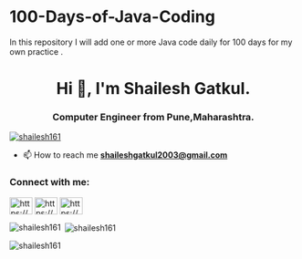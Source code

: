 # 100-Days-of-Java-Coding

In this repository I will add one or more Java code daily for 100 days for my own practice .
<h1 align="center">Hi 👋, I'm Shailesh Gatkul.</h1>
<h3 align="center">Computer Engineer from Pune,Maharashtra.</h3>

<p align="left"> <a href="https://github.com/ryo-ma/github-profile-trophy"><img src="https://github-profile-trophy.vercel.app/?username=shailesh161" alt="shailesh161" /></a> </p>

- 📫 How to reach me **shaileshgatkul2003@gmail.com**

<h3 align="left">Connect with me:</h3>
<p align="left">
<a href="https://linkedin.com/in/https://www.linkedin.com/in/shailesh-gatkul-59a864228/" target="blank"><img align="center" src="https://raw.githubusercontent.com/rahuldkjain/github-profile-readme-generator/master/src/images/icons/Social/linked-in-alt.svg" alt="https://www.linkedin.com/in/shailesh-gatkul-59a864228/" height="30" width="40" /></a>
<a href="https://www.hackerrank.com/https://www.hackerrank.com/profile/shaileshgatkul21" target="blank"><img align="center" src="https://raw.githubusercontent.com/rahuldkjain/github-profile-readme-generator/master/src/images/icons/Social/hackerrank.svg" alt="https://www.hackerrank.com/profile/shaileshgatkul21" height="30" width="40" /></a>
<a href="https://auth.geeksforgeeks.org/user/https://auth.geeksforgeeks.org/user/shaileshgatkul13" target="blank"><img align="center" src="https://raw.githubusercontent.com/rahuldkjain/github-profile-readme-generator/master/src/images/icons/Social/geeks-for-geeks.svg" alt="https://auth.geeksforgeeks.org/user/shaileshgatkul13" height="30" width="40" /></a>
</p>

<p><img align="left" src="https://github-readme-stats.vercel.app/api/top-langs?username=shailesh161&show_icons=true&locale=en&layout=compact" alt="shailesh161" /></p>

<p>&nbsp;<img align="center" src="https://github-readme-stats.vercel.app/api?username=shailesh161&show_icons=true&locale=en" alt="shailesh161" /></p>

<p><img align="center" src="https://github-readme-streak-stats.herokuapp.com/?user=shailesh161&" alt="shailesh161" /></p>
